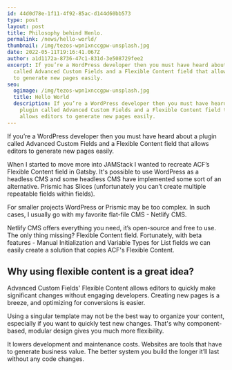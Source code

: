 ```yaml
---
id: 44d0d78e-1f11-4f92-85ac-d144d60bb573
type: post
layout: post
title: Philosophy behind Henlo.
permalink: /news/hello-world/
thumbnail: /img/tezos-wpn1xnccgpw-unsplash.jpg
date: 2022-05-11T19:16:41.067Z
author: a1d1172a-8736-47c1-831d-3e508729fee2
excerpt: If you’re a WordPress developer then you must have heard about a plugin
  called Advanced Custom Fields and a Flexible Content field that allows editors
  to generate new pages easily.
seo:
  ogimage: /img/tezos-wpn1xnccgpw-unsplash.jpg
  title: Hello World
  description: If you’re a WordPress developer then you must have heard about a
    plugin called Advanced Custom Fields and a Flexible Content field that
    allows editors to generate new pages easily.
---
```


If you’re a WordPress developer then you must have heard about a plugin called Advanced Custom Fields and a Flexible Content field that allows editors to generate new pages easily.

When I started to move more into JAMStack I wanted to recreate ACF’s Flexible Content field in Gatsby. It's possible to use WordPress as a headless CMS and some headless CMS have implemented some sort of an alternative. Prismic has Slices (unfortunately you can’t create multiple repeatable fields within fields).

For smaller projects WordPress or Prismic may be too complex. In such cases, I usually go with my favorite flat-file CMS - Netlify CMS.

Netlify CMS offers everything you need, it’s open-source and free to use. The only thing missing? Flexible Content field. Fortunately, with beta features - Manual Initialization and Variable Types for List fields we can easily create a solution that copies ACF's Flexible Content.

## Why using flexible content is a great idea?

Advanced Custom Fields' Flexible Content allows editors to quickly make significant changes without engaging developers. Creating new pages is a breeze, and optimizing for conversions is easier.

Using a singular template may not be the best way to organize your content, especially if you want to quickly test new changes. That's why component-based, modular design gives you much more flexibility.

It lowers development and maintenance costs. Websites are tools that have to generate business value. The better system you build the longer it’ll last without any code changes.
